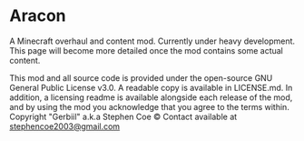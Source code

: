 # Aracon
A Minecraft overhaul and content mod. Currently under heavy development. This page will become more detailed once the mod contains some actual content.


This mod and all source code is provided under the open-source GNU General Public License v3.0. A readable copy is available in LICENSE.md. In addition, a licensing readme is available alongside each release of the mod, and by using the mod you acknowledge that you agree to the terms within.
Copyright "Gerbiil" a.k.a Stephen Coe © Contact available at stephencoe2003@gmail.com
